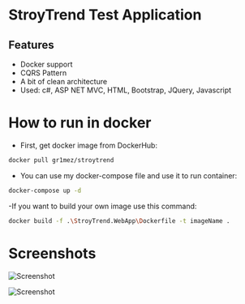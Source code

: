 # StroyTrend Test Application

## Features

- Docker support
- CQRS Pattern
- A bit of clean architecture
- Used: c#, ASP NET MVC, HTML, Bootstrap, JQuery, Javascript

# How to run in docker
- First, get docker image from DockerHub:

```sh
docker pull gr1mez/stroytrend       
```

- You can use my docker-compose file and use it to run container:

```sh
docker-compose up -d 
```

-If you want to build your own image use this command:
```sh
docker build -f .\StroyTrend.WebApp\Dockerfile -t imageName .
```

# Screenshots
  ![Screenshot](https://github.com/Gr1meZ/StroyTrend.WebApp/assets/24815286/4815f0fd-84f4-4a23-8376-a521d004f465)

  
  ![Screenshot](https://github.com/Gr1meZ/StroyTrend.WebApp/assets/24815286/edad54b7-7c23-48a3-b721-9b6b2bac9fdd)




